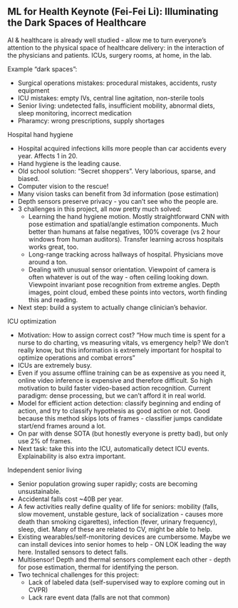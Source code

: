 ## ML for Health Keynote (Fei-Fei Li): Illuminating the Dark Spaces of Healthcare

AI & healthcare is already well studied - allow me to turn everyone’s attention to the physical space of healthcare delivery: in the interaction of the physicians and patients. ICUs, surgery rooms, at home, in the lab.

Example “dark spaces”:
* Surgical operations mistakes: procedural mistakes, accidents, rusty equipment
* ICU mistakes: empty IVs, central line agitation, non-sterile tools
* Senior living: undetected falls, insufficient mobility, abnormal diets, sleep monitoring, incorrect medication
* Pharamcy: wrong prescriptions, supply shortages

Hospital hand hygiene
* Hospital acquired infections kills more people than car accidents every year. Affects 1 in 20.
* Hand hygiene is the leading cause.
* Old school solution: “Secret shoppers”. Very laborious, sparse, and biased.
* Computer vision to the rescue!
* Many vision tasks can benefit from 3d information (pose estimation)
* Depth sensors preserve privacy - you can’t see who the people are.
* 3 challenges in this project, all now pretty much solved:
    * Learning the hand hygiene motion. Mostly straightforward CNN with pose estimation and spatial/angle estimation components. Much better than humans at false negatives, 100% coverage (vs 2 hour windows from human auditors). Transfer learning across hospitals works great, too.
    * Long-range tracking across hallways of hospital. Physicians move around a ton.
    * Dealing with unusual sensor orientation. Viewpoint of camera is often whatever is out of the way - often ceiling looking down. Viewpoint invariant pose recognition from extreme angles. Depth images, point cloud, embed these points into vectors, worth finding this and reading.
* Next step: build a system to actually change clinician’s behavior.

ICU optimization
* Motivation: How to assign correct cost? “How much time is spent for a nurse to do charting, vs measuring vitals, vs emergency help? We don’t really know, but this information is extremely important for hospital to optimize operations and combat errors”
* ICUs are extremely busy.
* Even if you assume offline training can be as expensive as you need it, online video inference is expensive and therefore difficult. So high motivation to build faster video-based action recognition. Current paradigm: dense processing, but we can’t afford it in real world.
* Model for efficient action detection: classify beginning and ending of action, and try to classify hypothesis as good action or not. Good because this method skips lots of frames - classifier jumps candidate start/end frames around a lot.
* On par with dense SOTA (but honestly everyone is pretty bad), but only use 2% of frames.
* Next task: take this into the ICU, automatically detect ICU events. Explainability is also extra important.

Independent senior living
* Senior population growing super rapidly; costs are becoming unsustainable.
* Accidental falls cost ~40B per year.
* A few activities really define quality of life for seniors: mobility (falls, slow movement, unstable gesture, lack of socialization - causes more death than smoking cigarettes), infection (fever, urinary frequency), sleep, diet. Many of these are related to CV, might be able to help.
* Existing wearables/self-monitoring devices are cumbersome. Maybe we can install devices into senior homes to help - ON LOK leading the way here. Installed sensors to detect falls.
* Multisensor! Depth and thermal sensors complement each other - depth for pose estimation, thermal for identifying the person.
* Two technical challenges for this project:
    * Lack of labeled data (self-supervised way to explore coming out in CVPR)
    * Lack rare event data (falls are not that common)
